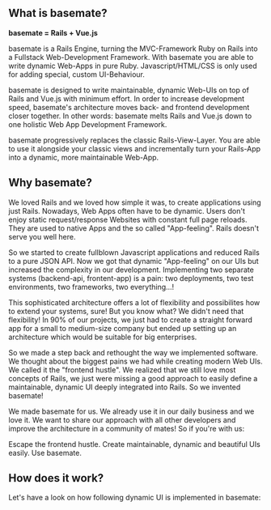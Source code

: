 ## What is basemate?
**basemate = Rails + Vue.js**

basemate is a Rails Engine, turning the MVC-Framework Ruby on Rails into a
Fullstack Web-Development Framework. With basemate you are able to write dynamic
Web-Apps in pure Ruby. Javascript/HTML/CSS is only used for adding special, custom
UI-Behaviour.

basemate is designed to write maintainable, dynamic Web-UIs on top of Rails and Vue.js with
minimum effort. In order to increase development speed, basemate's architecture
moves back- and frontend development closer together. In other words: basemate
melts Rails and Vue.js down to one holistic Web App Development Framework.

basemate progressively replaces the classic Rails-View-Layer. You are able to use
it alongside your classic views and incrementally turn your Rails-App into a
dynamic, more maintainable Web-App.

## Why basemate?

We loved Rails and we loved how simple it was, to create applications using just Rails.
Nowadays, Web Apps often have to be dynamic. Users don't enjoy static
request/response Websites with constant full page reloads. They are used to native
Apps and the so called "App-feeling". Rails doesn't serve you well here.

So we started to create fullblown Javascript applications and reduced Rails to a pure JSON API.
Now we got that dynamic "App-feeling" on our UIs but increased the complexity in
our development. Implementing two separate systems (backend-api, frontent-app) is a
pain: two deployments, two test environments, two frameworks, two everything...!

This sophisticated architecture offers a lot of flexibility and possibilites how
to extend your systems, sure! But you know what? We didn't need that flexibility! In 90%
of our projects, we just had to create a straight forward app for a small to medium-size
company but ended up setting up an architecture which would be suitable for big enterprises.

So we made a step back and rethought the way we implemented software. We thought
about the biggest pains we had while creating modern Web UIs. We called it the
"frontend hustle". We realized that we still love most concepts of Rails, we just
were missing a good approach to easily define a maintainable, dynamic UI deeply
integrated into Rails. So we invented basemate!

We made basemate for us. We already use it in our daily business and we love it. We want to
share our approach with all other developers and improve the architecture in a
community of mates! So if you're with us:

Escape the frontend hustle. Create maintainable, dynamic and beautiful UIs easily. Use basemate.

## How does it work?

Let's have a look on how following dynamic UI is implemented in basemate:
